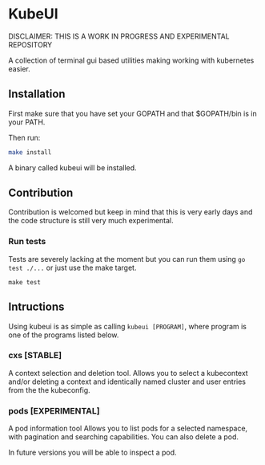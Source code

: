 # KubeUI

DISCLAIMER: THIS IS A WORK IN PROGRESS AND EXPERIMENTAL REPOSITORY

A collection of terminal gui based utilities making working with kubernetes easier.

## Installation

First make sure that you have set your GOPATH and that $GOPATH/bin is in your PATH.

Then run:

```bash
make install
```

A binary called kubeui will be installed.

## Contribution
Contribution is welcomed but keep in mind that this is very early days and the code structure is still very much experimental.

### Run tests

Tests are severely lacking at the moment but you can run them using `go test ./...` or just use the make target.

```
make test
```

## Intructions

Using kubeui is as simple as calling `kubeui [PROGRAM]`, where program is one of the programs listed below.

### cxs [STABLE]

A context selection and deletion tool.
Allows you to select a kubecontext and/or deleting a context and identically named cluster and user entries from the the kubeconfig.

### pods [EXPERIMENTAL]
A pod information tool
Allows you to list pods for a selected namespace, with pagination and searching capabilities.
You can also delete a pod.

In future versions you will be able to inspect a pod.
